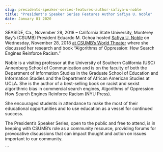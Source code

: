 ```yaml
---
slug: presidents-speaker-series-features-author-safiya-u-noble
title: "President's Speaker Series Features Author Safiya U. Noble"
date: January 01 2020
---
```


 
<p>
  SEASIDE, Ca., November 28, 2018 – California State University, Monterey Bay’s
  (CSUMB) President Eduardo M. Ochoa hosted
  <a
    href="https://safiyaunoble.com/"
    target="_blank"
    data-saferedirecturl="https://www.google.com/url?q=https://safiyaunoble.com/&amp;source=gmail&amp;ust=1543535706231000&amp;usg=AFQjCNFk8mPd-tRm4SSqDQr0SoR5YItPUQ"
    >Safiya U. Noble</a
  >
  on Wednesday, November 28, 2018
  <a
    href="https://csumb.edu/worldtheater/event/safiya-noble"
    target="_blank"
    data-saferedirecturl="https://www.google.com/url?q=https://csumb.edu/worldtheater/event/safiya-noble&amp;source=gmail&amp;ust=1543535706232000&amp;usg=AFQjCNG_hMlWqdMMGygoTR0E-h-01xckrg"
    >at CSUMB’s World Theater</a
  >
  where she discussed her research and book “Algorithms of Oppression: How
  Search Engines Reinforce Racism.”
</p>
<p>
  Noble is a visiting professor at the University of Southern California (USC)
  Annenberg School of Communication and is on the faculty of both the Department
  of Information Studies in the Graduate School of Education and Information
  Studies and the Department of African American Studies at UCLA. She is the
  author of a best-selling book on racist and sexist algorithmic bias in
  commercial search engines, Algorithms of Oppression: How Search Engines
  Reinforce Racism (NYU Press).
</p>
<p>
  She encouraged students in attendance to make the most of their educational
  opportunities and to use education as a vessel for continued success.
</p>
<p>
  The President’s Speaker Series, open to the public and free to attend, is in
  keeping with CSUMB’s role as a community resource, providing forums for
  provocative discussions that can impact thought and action on issues important
  to our community.
</p>
```
